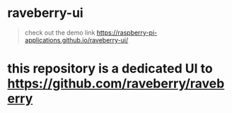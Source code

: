 # raveberry-ui
> check out the demo link https://raspberry-pi-applications.github.io/raveberry-ui/
# this repository is a dedicated UI to https://github.com/raveberry/raveberry